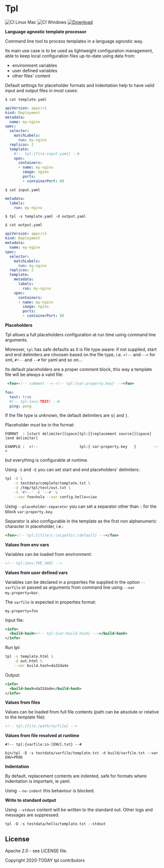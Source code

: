 
# Tpl

![CI Linux Mac](https://github.com/enr/tpl/workflows/CI%20Linux%20Mac/badge.svg)
![CI Windows](https://github.com/enr/tpl/workflows/CI%20Windows/badge.svg)
[![Download](https://img.shields.io/badge/Download-Last%20release-brightgreen)](https://github.com/enr/tpl/releases/latest)

__Language agnostic template processor__

Command line tool to process templates in a language agnostic way.

Its main use case is to be used as lightweight configuration management, able to keep local 
configuration files up-to-date using data from:

- environment variables
- user defined variables
- other files' content

Default settings for placeholder formats and indentation help to have valid input and output files in most cases:

`$ cat template.yaml`

```yaml
apiVersion: apps/v1
kind: Deployment
metadata:
  name: my-nginx
spec:
  selector:
    matchLabels:
      run: my-nginx
  replicas: 2
  template:
    #!-- tpl:{file:input.yaml} --#
    spec:
      containers:
      - name: my-nginx
        image: nginx
        ports:
        - containerPort: 80
```

`$ cat input.yaml`

```yaml
metadata:
  labels:
    run: my-nginx
```

`$ tpl -s template.yaml -d output.yaml`

`$ cat output.yaml`

```yaml
apiVersion: apps/v1
kind: Deployment
metadata:
  name: my-nginx
spec:
  selector:
    matchLabels:
      run: my-nginx
  replicas: 2
  template:
    metadata:
      labels:
        run: my-nginx
    spec:
      containers:
      - name: my-nginx
        image: nginx
        ports:
        - containerPort: 80
```

**Placeholders**

Tpl allows a full placeholders configuration at run time using command line arguments.

Moreover, `tpl` has safe defaults as it is file type aware:
if not supplied, start and end delimiters are choosen based on the file type,
i.e. `<!--` and `-->` for xml, `#!--` and `--#` for yaml and so on...

Its default placeholders are a proper comment block, this way a template file will be always a valid file:

```xml
 <foo><!-- comment --> <!-- tpl:{var:property.key} --><foo>
```

```yaml
foo:
  test: true
  #!-- tpl:{env:TEST} --#
  ping: pong
```

If the file type is unknown, the default delimiters are `${` and `}`.

Placeholder _must_ be in the format:

`FORMAT  : [start delimiter][space]tpl:{[replacement source]}[space][end delimiter]`

`EXAMPLE :  <!--                   tpl:{ var:property.key   }        -->           `

but everything is configurable at runtime.

Using `-S` and `-E` you can set start and end placeholders' delimiters:

```sh
tpl -D \
    -s testdata/complete/template.txt \
    -d /tmp/tpl/test/out.txt \
    -S '#!--' -E '--#' \
    --var foo=hola --var config.hello=ciao
```

Using `--placeholder-separator` you can set a separator other than `:` for the block `var:property.key`.

Separator is also configurable in the template as the first non alphanumeric character in placeholder, i.e.:

```xml
<foo><!-- tpl:{|file|c:\a\path|c:\default} --></foo>
```

**Values from env vars**

Variables can be loaded from environment:

```xml
<!-- tpl:{env:THE_VAR} -->
```

**Values from user defined vars**

Variables can be declared in a properties file supplied in the option `--varfile` or
passed as arguments from command line using `--var my.property=bar`.

The `varfile` is expected in properties format:

```properties
my.property=foo
```

Input file:

```xml
<info>
  <build-hash><!-- tpl:{var:build.hash} --></build-hash>
</info>
```

Run tpl:

```sh
tpl -s template.html \
    -d out.html \
    --var build.hash=da32da4e
```

Output:

```xml
<info>
  <build-hash>da32da4e</build-hash>
</info>
```

**Values from files**

Values can be loaded from full file contents (path can be absolute or relative to the template file):

```xml
<!-- tpl:{file:/path/to/file} -->
```

**Values from file resolved at runtime**

```
#!-- tpl:{varfile:in-[ENV].txt} --#
```

```
bin/tpl -D -s testdata/varfile/template.txt -d build/varfile.txt --var ENV=PROD
```

**Indentation**

By default, replacement contents are indented, safe for formats where indentation is important, ie yaml.

Using `--no-indent` this behaviour is blocked.

**Write to standard output**

Using `--stdout` content will be written to the standard out. Other logs and messages are suppressed.

```
tpl -D -s testdata/hello/template.txt --stdout
```


## License

Apache 2.0 - see LICENSE file.

Copyright 2020-TODAY tpl contributors
